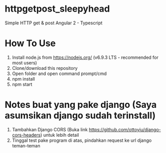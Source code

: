# httpgetpost_sleepyhead
Simple HTTP get &amp; post Angular 2 - Typescript

# How To Use
1. Install node.js from https://nodejs.org/ (v6.9.3 LTS - recommended for most users)
2. Clone/download this repository
3. Open folder and open command prompt/cmd
4. npm install
5. npm start

# Notes buat yang pake django (Saya asumsikan django sudah terinstall)
1. Tambahkan Django CORS (Buka link https://github.com/ottoyiu/django-cors-headers) untuk lebih detail 
2. Tinggal test pake program di atas, pindahkan request ke url django teman-teman 
